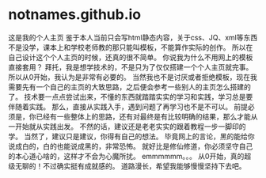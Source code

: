# notnames.github.io
这是我的个人主页
鉴于本人当前只会写html静态内容，关于css、JQ、xml等东西不是没学，课本上和学校老师教的那只能叫模板，不能算作实际的创作。
所以在自己设计这个个人主页的时候，还真的很不简单。
你说我为什么不用网上的模板直接套用？
拜托，我是想学技术的，不是只为了仅仅搭建一个个人主页就完事。
所以从0开始，我认为是非常有必要的。
当然我也不是讨厌或者拒绝模板，现在我需要先有一个自己的主页的大致思路，之后便会参考一些别人的主页怎么搭建的了。
技术要一点点尝试出来，不懂的东西就踏踏实实的学习和实践，学习总是要伴随着实践。
那么，直接从实践入手，遇到问题了再学习也不是不可以。
前提必须是，你已经有一些整体上的思路，还有对最终是有比较明确的结果，那么才能从一开始就从实践出发。
不然的话，建议还是老老实实的跟着教程一步一脚印的学。
当然了，建议只是建议，你得有自己的想法。
毕竟网上的言论，黑的能给你说成白的，白的也能说成黑的，非常恐怖。
就好比是修仙修道，你必须坚守自己的本心道心啥的，这样才不会为心魔所扰。
emmmmmm。。。
从0开始，真的超级无聊的！不过确实挺有成就感的。
道路漫长，希望我能够慢慢坚持下去吧。
